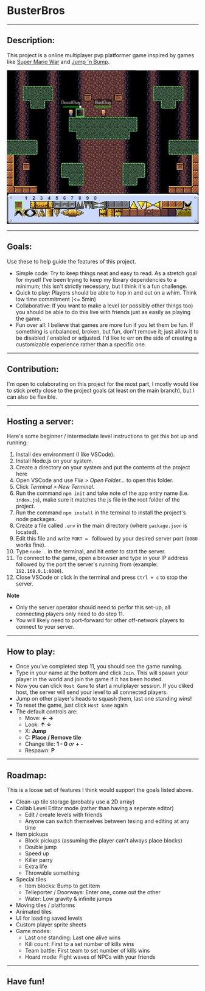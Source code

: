 # BusterBros
-----------------------------------------------------------
## Description:

This project is a online multiplayer pvp platformer game inspired by games like [Super Mario War](https://en.wikipedia.org/wiki/Super_Mario_War) and [Jump 'n Bump](https://en.wikipedia.org/wiki/Jump_%27n_Bump).

![Stomping on a player](/social/BasicStomp.gif?raw=true "Stomping on a player")

-----------------------------------------------------------
## Goals:
Use these to help guide the features of this project.

* Simple code: Try to keep things neat and easy to read. As a stretch goal for myself I've been trying to keep my library dependencies to a minimum; this isn't strictly necessary, but I think it's a fun challenge.
* Quick to play: Players should be able to hop in and out on a whim. Think low time commitment (<= 5min)
* Collaborative: If you want to make a level (or possibly other things too) you should be able to do this live with friends just as easily as playing the game.
* Fun over all: I believe that games are more fun if you let them be fun. If something is unbalanced, broken, but fun, don't remove it; just allow it to be disabled / enabled or adjusted. I'd like to err on the side of creating a customizable experience rather than a specific one.

-----------------------------------------------------------
## Contribution:
I'm open to colaborating on this project for the most part, I mostly would like to stick pretty close to the project goals (at least on the main branch), but I can also be flexible.

-----------------------------------------------------------
## Hosting a server:

Here's some beginner / intermediate level instructions to get this bot up and running:

1. Install dev environment (I like VSCode).
2. Install Node.js on your system.
3. Create a directory on your system and put the contents of the project here
4. Open VSCode and use *File > Open Folder...* to open this folder.
5. Click *Terminal > New Terminal*.
6. Run the command `npm init` and take note of the app entry name (i.e. `index.js`), make sure it matches the js file in the root folder of the project.
7. Run the command `npm install` in the terminal to install the project's node packages.
8. Create a file called `.env` in the main directory (where `package.json` is located).
9. Edit this file and write `PORT = ` followed by your desired server port (`8080` works fine).
10. Type `node .` in the terminal, and hit enter to start the server.
11. To connect to the game, open a browser and type in your IP address followed by the port the server's running from (example: `192.168.0.1:8080`).
12. Close VSCode or click in the terminal and press `Ctrl + c` to stop the server.

**Note**
- Only the server operator should need to perfor this set-up, all connecting players only need to do step 11.
- You will likely need to port-forward for other off-network players to connect to your server.

-----------------------------------------------------------
## How to play:

- Once you've completed step 11, you should see the game running.
- Type in your name at the bottom and click `Join`. This will spawn your player in the world and join the game if it has been hosted.
- Now you can click `Host Game` to start a muliplayer session. If you cliked host, the server will send your level to all connected players.
- Jump on other player's heads to squash them, last one standing wins!
- To reset the game, just click `Host Game` again
- The default controls are: 
    - Move: **← →**
    - Look: **↑ ↓**
    - X: **Jump**
    - C: **Place / Remove tile**
    - Change tile: **1 - 0** *or* **+ -**
    - Respawn: **P**

-----------------------------------------------------------
## Roadmap:
This is a loose set of features I think would support the goals listed above.

- Clean-up tile storage (probably use a 2D array)
- Collab Level Editor mode (rather than having a seperate editor)
	- Edit / create levels with friends
	- Anyone can switch themselves between tesing and editing at any time
- Item pickups
	- Block pickups (assuming the player can't always place blocks)
	- Double jump
	- Speed up
	- Killer parry
	- Extra life
	- Throwable something
- Special tiles
	- Item blocks: Bump to get item
	- Telleporter / Doorways: Enter one, come out the other
	- Water: Low gravity & infinite jumps
- Moving tiles / platforms
- Animated tiles
- UI for loading saved levels
- Custom player sprite sheets
- Game modes:
    - Last one standing: Last one alive wins
    - Kill count: First to a set number of kills wins
    - Team battle: First team to set number of kills wins
	- Hoard mode: Fight waves of NPCs with your friends

-----------------------------------------------------------
## Have fun!